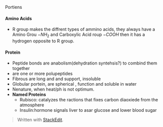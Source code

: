 Portiens
#### Amino Acids
 - R group makes the diffrent types of ammino acids, they always have a Amino Grou $-NH_2$ and Carboxylic Acid roup $-COOH$ then it has a hydrogen opposite to R group.

#### Protein
 - Peptide bonds are anabolism(dehydration syntehsis?) to combind them together
 - are one or more polupeptides
 - Fibrous are long and and support, insoluble
 - Globular portein, are spherical , function and soluble in water
 - Nenature, when heat/ph is not optimum.
 - **Named Proteins**
	 - Rubisco: catalyzes the ractions that fixes carbon diaoxiede from the atmosphere
	 - Insulin:hormone signals liver to asar glucose and lower blood sugar

> Written with [StackEdit](https://stackedit.io/).
<!--stackedit_data:
eyJoaXN0b3J5IjpbNzE5MDU3NDQxLC0xMTc0MDg4NTE3LDU0NT
EwNDUyMiwxOTUwMDQxMTE1LDE0MjM5NDEwNDldfQ==
-->